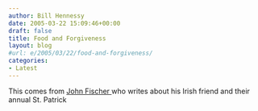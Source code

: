 ```yaml
---
author: Bill Hennessy
date: 2005-03-22 15:09:46+00:00
draft: false
title: Food and Forgiveness
layout: blog
#url: e/2005/03/22/food-and-forgiveness/
categories:
- Latest
---
```


This comes from [John Fischer ](https://www.purposedrivenlife.com/devarchive.aspx?ARCHIVEID=279)who writes about his Irish friend and their annual St. Patrick

